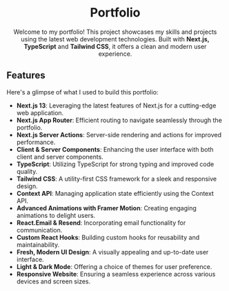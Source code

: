 <!-- Portfolio Header -->
<h1 align="center">Portfolio</h1>

<p align="center">Welcome to my portfolio! This project showcases my skills and projects using the latest web development technologies. Built with <strong>Next.js, TypeScript</strong> and <strong>Tailwind CSS</strong>, it offers a clean and modern user experience.</p>

<!-- Features Section -->
## Features

<p>Here's a glimpse of what I used to build this portfolio:</p>

<ul>
  <li><strong>Next.js 13</strong>: Leveraging the latest features of Next.js for a cutting-edge web application.</li>
  <li><strong>Next.js App Router</strong>: Efficient routing to navigate seamlessly through the portfolio.</li>
  <li><strong>Next.js Server Actions</strong>: Server-side rendering and actions for improved performance.</li>
  <li><strong>Client & Server Components</strong>: Enhancing the user interface with both client and server components.</li>
  <li><strong>TypeScript</strong>: Utilizing TypeScript for strong typing and improved code quality.</li>
  <li><strong>Tailwind CSS</strong>: A utility-first CSS framework for a sleek and responsive design.</li>
  <li><strong>Context API</strong>: Managing application state efficiently using the Context API.</li>
  <li><strong>Advanced Animations with Framer Motion</strong>: Creating engaging animations to delight users.</li>
  <li><strong>React.Email & Resend</strong>: Incorporating email functionality for communication.</li>
  <li><strong>Custom React Hooks</strong>: Building custom hooks for reusability and maintainability.</li>
  <li><strong>Fresh, Modern UI Design</strong>: A visually appealing and up-to-date user interface.</li>
  <li><strong>Light & Dark Mode</strong>: Offering a choice of themes for user preference.</li>
  <li><strong>Responsive Website</strong>: Ensuring a seamless experience across various devices and screen sizes.</li>
</ul>
